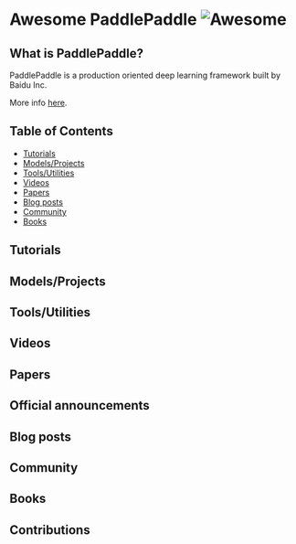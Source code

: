 # Awesome PaddlePaddle  ![Awesome](https://cdn.rawgit.com/sindresorhus/awesome/d7305f38d29fed78fa85652e3a63e154dd8e8829/media/badge.svg)

## What is PaddlePaddle?
PaddlePaddle is a production oriented deep learning framework built by Baidu Inc. 

More info [here](http://paddlepaddle.org).

## Table of Contents

<!-- MarkdownTOC depth=4 -->
- [Tutorials](#github-tutorials)
- [Models/Projects](#github-projects)
- [Tools/Utilities](#tools-utils)
- [Videos](#video)
- [Papers](#papers)
- [Blog posts](#blogs)
- [Community](#community)
- [Books](#books)

<!-- /MarkdownTOC -->

<a name="github-tutorials" />

## Tutorials

## Models/Projects

## Tools/Utilities

## Videos

## Papers

## Official announcements

## Blog posts

## Community

## Books

## Contributions
